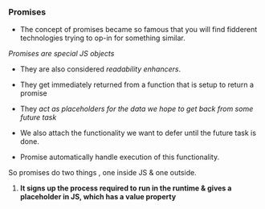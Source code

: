 ### Promises

- The concept of promises became so famous that you will find fidderent technologies trying to op-in for something similar.

_Promises are special JS objects_
- They are also considered _readability enhancers_. 
- They get immediately returned from a function that is setup to return a promise
- They _act as placeholders for the data we hope to get back from some future task_

- We also attach the functionality we want to defer until the future task is done.
- Promise automatically handle execution of this functionality.

So promises do two things , one inside JS & one outside. 
1. **It signs up the process required to run in the runtime & gives a placeholder in JS, which has a value property**
